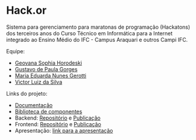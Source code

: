 # Hack.or
Sistema para gerenciamento para maratonas de programação (Hackatons) dos terceiros anos do Curso Técnico em Informática para a Internet integrado ao Ensino Médio do IFC - Campus Araquari e outros Campi IFC.

Equipe:
- [Geovana Sophia Horodeski](github.com/horodeski)
- [Gustavo de Paula Gorges](github.com/GustavodePaulaGorges)
- [Maria Eduarda Nunes Gerotti](github.com/mariagerotti)
- [Victor Luiz da Silva](github.com/VictoorLDS)

Links do projeto:

-   [Documentação](https://github.com/Pro3-2/HackOr-Documentacao)
-   [Biblioteca de componentes](https://github.com/Pro3-2/GregoryValmirComponentes)
-   Backend: [Repositório](https://github.com/Pro3-2/HackOr-BackEnd) e [Publicação](https://djangobla-main-dev-khme.2.us-1.fl0.io/api)
-   Frontend: [Repositório](https://github.com/Pro3-2/HackOr-FrontEnd) e [Publicação](https://hackor.surge.sh)
-   Apresentação: [link para a apresentação](https://docs.google.com/presentation/d/1yj3asOVc79Y7Qi3djOMDUuR7UgqGJyIQ9VKU2kBr9UI/edit?usp=sharing)
